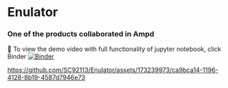 # Enulator
### One of the products collaborated in Ampd

👀 To view the demo video with full functionality of jupyter notebook, click Binder
[![Binder](https://mybinder.org/badge_logo.svg)](https://mybinder.org/v2/gh/SC92113/Enulator/HEAD)

https://github.com/SC92113/Enulator/assets/173239973/ca9bca14-1196-4128-8b19-4587d7946e73
